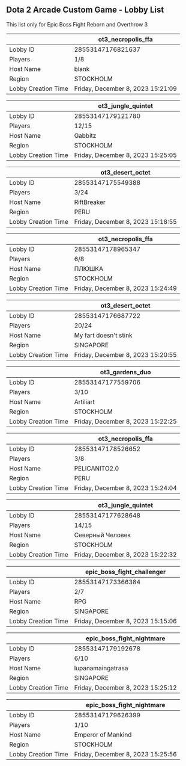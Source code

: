## Dota 2 Arcade Custom Game - Lobby List

This list only for Epic Boss Fight Reborn and Overthrow 3

|  | ot3_necropolis_ffa |
| ------ | ------ |
| Lobby ID | 28553147176821637 |
| Players | 1/8 |
| Host Name | blank |
| Region | STOCKHOLM |
| Lobby Creation Time | Friday, December 8, 2023 15:21:09 |


|  | ot3_jungle_quintet |
| ------ | ------ |
| Lobby ID | 28553147179121780 |
| Players | 12/15 |
| Host Name | Gabbitz |
| Region | STOCKHOLM |
| Lobby Creation Time | Friday, December 8, 2023 15:25:05 |


|  | ot3_desert_octet |
| ------ | ------ |
| Lobby ID | 28553147175549388 |
| Players | 3/24 |
| Host Name | RiftBreaker |
| Region | PERU |
| Lobby Creation Time | Friday, December 8, 2023 15:18:55 |


|  | ot3_necropolis_ffa |
| ------ | ------ |
| Lobby ID | 28553147178965347 |
| Players | 6/8 |
| Host Name | ПЛЮШКА |
| Region | STOCKHOLM |
| Lobby Creation Time | Friday, December 8, 2023 15:24:49 |


|  | ot3_desert_octet |
| ------ | ------ |
| Lobby ID | 28553147176687722 |
| Players | 20/24 |
| Host Name | My fart doesn't stink |
| Region | SINGAPORE |
| Lobby Creation Time | Friday, December 8, 2023 15:20:55 |


|  | ot3_gardens_duo |
| ------ | ------ |
| Lobby ID | 28553147177559706 |
| Players | 3/10 |
| Host Name | Artiliart |
| Region | STOCKHOLM |
| Lobby Creation Time | Friday, December 8, 2023 15:22:25 |


|  | ot3_necropolis_ffa |
| ------ | ------ |
| Lobby ID | 28553147178526652 |
| Players | 3/8 |
| Host Name | PELICANITO2.0 |
| Region | PERU |
| Lobby Creation Time | Friday, December 8, 2023 15:24:04 |


|  | ot3_jungle_quintet |
| ------ | ------ |
| Lobby ID | 28553147177628648 |
| Players | 14/15 |
| Host Name | Северный Человек |
| Region | STOCKHOLM |
| Lobby Creation Time | Friday, December 8, 2023 15:22:32 |


|  | epic_boss_fight_challenger |
| ------ | ------ |
| Lobby ID | 28553147173366384 |
| Players | 2/7 |
| Host Name | RPG |
| Region | SINGAPORE |
| Lobby Creation Time | Friday, December 8, 2023 15:15:06 |


|  | epic_boss_fight_nightmare |
| ------ | ------ |
| Lobby ID | 28553147179192678 |
| Players | 6/10 |
| Host Name | lupanamaingatrasa |
| Region | SINGAPORE |
| Lobby Creation Time | Friday, December 8, 2023 15:25:12 |


|  | epic_boss_fight_nightmare |
| ------ | ------ |
| Lobby ID | 28553147179626399 |
| Players | 1/10 |
| Host Name | Emperor of Mankind |
| Region | STOCKHOLM |
| Lobby Creation Time | Friday, December 8, 2023 15:25:56 |


